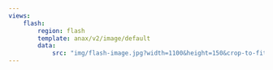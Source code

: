 ```yaml
---
views:
    flash:
        region: flash
        template: anax/v2/image/default
        data:
            src: "img/flash-image.jpg?width=1100&height=150&crop-to-fit&area=0,0,30,0"
---
```


